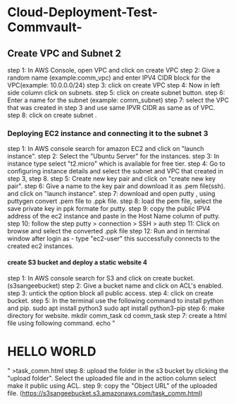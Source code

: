 # Cloud-Deployment-Test-Commvault-

## Create VPC and Subnet 2


step 1: In AWS Console, open VPC and click on create VPC
step 2: Give a random name (example:comm_vpc) and enter IPV4 CIDR block for the VPC(example: 10.0.0.0/24)
step 3: click on create VPC
step 4: Now in left side column click on subnets.
step 5: click on create subnet button.
step 6: Enter a name for the subnet (example: comm_subnet)
step 7: select the VPC that was created in step 3 and use same IPVR CIDR as same as of VPC.
step 8: click on create subnet .

### Deploying EC2 instance and connecting it to the subnet 3
step 1: In AWS console search for amazon EC2 and click on "launch instance".
step 2: Select the "Ubuntu Server" for the instances.
step 3: In instance type select "t2.micro" which is available for free tier.
step 4: Go to configuring instance details and select the subnet and VPC that created in step 3, step 8.
step 5: Create new key pair and click on "create new key pair".
step 6: Give a name to the key pair and download it as .pem file(ssh). and click on "launch instance".
step 7: download and open putty , using puttygen convert .pem file to .ppk file.
step 8: load the pem file, select the save private key in ppk formate for putty.
step 9: copy the public IPV4 address of the ec2 instance and paste in the Host Name column of putty.
step 10: follow the step putty > connection > SSH > auth
step 11: Click on browse and select the converted .ppk file
step 12: Run and in terminal window after login as - type "ec2-user"
this successfully connects to the created ec2 instances.


#### create S3 bucket and deploy a static website 4


step 1: In AWS console search for S3 and click on create bucket.(s3sangeebucket)
step 2: Give a bucket name and click on ACL's enabled. 
step 3: untick the option block all public access.
step 4: click on create bucket.
step 5: In the terminal use the following command to install python and pip.
             sudo apt install python3
             sudo apt install python3-pip
step 6: make directory for website.
             mkdir comm_task 
             cd comm_task
step 7: create a html file using following command.
             echo "<html><body><h1> HELLO WORLD </h1></body></html>"    >task_comm.html
step 8: upload the folder in the s3 bucket by clicking the "upload folder".  Select the uploaded file and in the action column select make it public using ACL.
step 9: copy the "Object URL" of the uploaded file. (https://s3sangeebucket.s3.amazonaws.com/task_comm.html)



             



